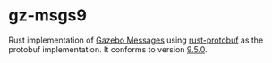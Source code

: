 # gz-msgs9

Rust implementation of [Gazebo Messages](https://github.com/gazebosim/gz-msgs) using [rust-protobuf](https://github.com/stepancheg/rust-protobuf) as the protobuf implementation.
It conforms to version [9.5.0](https://github.com/gazebosim/gz-msgs/releases/tag/gz-msgs9_9.5.0).
